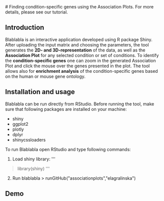 <LOGO>
# <NAME OF THE TOOL>
  Finding condition-specific genes using the Association Plots.
  For more details, please see our tutorial.
  
  ## Introduction
  Blablabla is an interactive application developed using R package Shiny. After uploading the input matrix and choosing the parameters, the tool generates the **2D- and 3D-representation** of the data, as well as the **Association Plot** for any selected  condition or set of conditions. To identify the **condition-specific genes** one can zoom in the generated Association Plot and click the mouse over the genes presented in the plot. The tool allows also for **enrichment analysis** of the condition-specific genes based on the human or mouse gene ontology.
  
  ## Installation and usage
  Blablabla can be run directly from RStudio. Before running the tool, make sure that following packages are installed on your machine:
  - shiny
  - ggplot2
  - plotly
  - dplyr
  - shinycssloaders
  
  To run Blablabla open RStudio and type following commands:
  1. Load shiny library:
 '''
 > library(shiny)
 '''
 
 2. Run blablabla
        > runGitHub("associationplots","elagralinska")
  
  
  
  
  ## Demo
  
  
